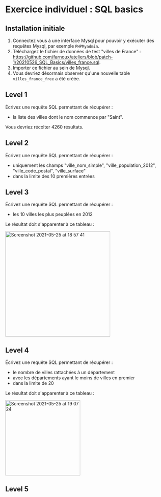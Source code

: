 # Exercice individuel : SQL basics

## Installation initiale

1. Connectez vous à une interface Mysql pour pouvoir y exécuter des requêtes Mysql, par exemple `PHPMyadmin`.
2. Téléchargez le fichier de données de test "villes de France" : https://github.com/farnoux/ateliers/blob/patch-1/20210526_SQL_Basics/villes_france.sql.
3. Importer ce fichier au sein de Mysql.
4. Vous devriez désormais observer qu'une nouvelle table `villes_france_free` a été créée.


## Level 1

Écrivez une requête SQL permettant de récupérer :

- la liste des villes dont le nom commence par "Saint".

Vous devriez récolter 4260 résultats.

## Level 2

Écrivez une requête SQL permettant de récupérer : 

- uniquement les champs "ville_nom_simple", "ville_population_2012", "ville_code_postal", "ville_surface"
- dans la limite des 10 premières entrées

## Level 3

Écrivez une requête SQL permettant de récupérer :

- les 10 villes les plus peuplées en 2012

Le résultat doit s'apparenter à ce tableau : 

<img width="329" alt="Screenshot 2021-05-25 at 18 57 41" src="https://user-images.githubusercontent.com/98240/119538208-2abc0100-bd8b-11eb-8d50-48eb2537a569.png">

## Level 4

Écrivez une requête SQL permettant de récupérer :

- le nombre de villes rattachées à un département
- avec les départements ayant le moins de villes en premier
- dans la limite de 20

Le résultat doit s'apparenter à ce tableau : 

<img width="235" alt="Screenshot 2021-05-25 at 19 07 24" src="https://user-images.githubusercontent.com/98240/119539452-7c18c000-bd8c-11eb-9232-56bce2fbfc5e.png">


## Level 5


